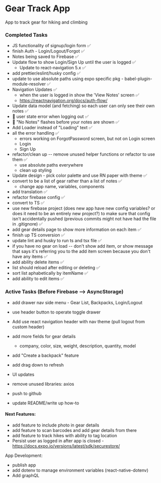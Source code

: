 # Gear Track App
App to track gear for hiking and climbing 

### Completed Tasks
- JS functionality of signup/login form ✅
- finish Auth - Login/Logout/Forgot ✅
- Notes being saved to Firebase ✅
- Update flow to show Login/Sign Up until the user is logged ✅
  - Update to react-navigation 5.x ✅
- add prettier/eslint/husky config ✅
- update to use absolute paths using expo specific pkg - babel-plugin-module-resolver ✅
- Navigation Updates ✅
  - when the user is logged in show the 'View Notes' screen ✅
  - https://reactnavigation.org/docs/auth-flow/
- Update data model (and fetching) so each user can only see their own notes ✅
- 🐞 user state error when logging out ✅
- 🐞 "No Notes" flashes before your notes are shown ✅
- Add Loader instead of "Loading" text ✅
- all the error handling ✅
  - errors working on ForgotPassword screen, but not on Login screen
  - Login
  - Sign Up
- refactor/clean up -- remove unused helper functions or refactor to use them ✅
  - use absolute paths everywhere
  - clean up styling
- Update design - pick color palette and use RN paper with theme ✅
- convert to be a list of gear rather than a list of notes ✅
  - change app name, variables, components
- add translation ✅
- refactor firebase config ✅
- convert to TS ✅
- use new firebase project (does new app have new config variables? or does it need to be an entirely new project?) to make sure that config isn't accidentally pushed (previous commits might not have had the file in .gitignore) ✅
- add gear details page to show more information on each item ✅
- finish up TS conversion ✅
- update lint and husky to run ts and tsx file ✅
- if you have no gear on load -- don't show add item, or show message that says it's referring you to the add item screen because you don't have any items ✅
- add ability delete items ✅ 
- list should reload after editing or deleting ✅
- sort list aphabetically by itemName ✅
- add ability to edit items ✅

### Active Tasks (Before Firebase --> AsyncStorage)
- add drawer nav side menu - Gear List, Backpacks, Login/Logout
- use header button to operate toggle drawer
- Add use react navigation header with nav theme (pull logout from custom header)

- add more fields for gear details
  - company, color, size, weight, description, quantity, model
- add "Create a backpack" feature
- add drag down to refresh
- UI updates

- remove unused libraries: axios
- push to github
- update README/write up how-to

#### Next Features:
- add feature to include photo in gear details
- add feature to scan barcodes and add gear details from there
- add feature to track hikes with ability to tag location
- Persist user as logged in after app is closed - https://docs.expo.io/versions/latest/sdk/securestore/

App Development:
- publish app
- add dotenv to manage environment variables (react-native-dotenv)
- Add graphQL
